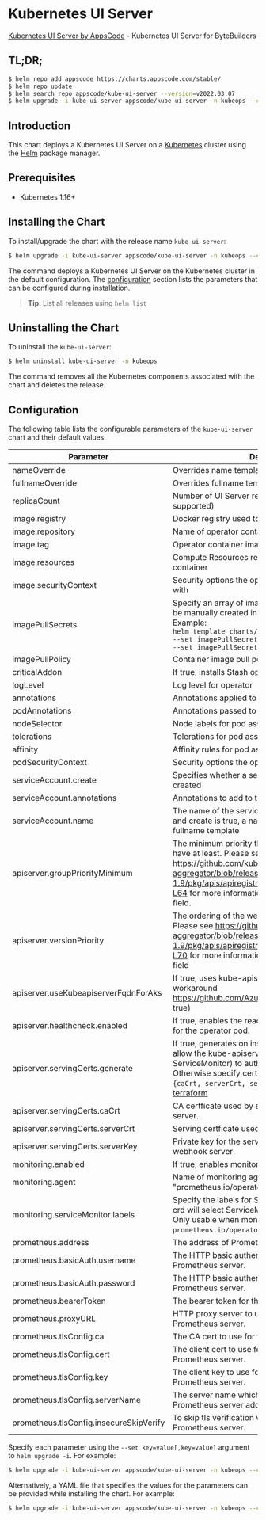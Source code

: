 # Kubernetes UI Server

[Kubernetes UI Server by AppsCode](https://github.com/kubeops/ui-server) - Kubernetes UI Server for ByteBuilders

## TL;DR;

```bash
$ helm repo add appscode https://charts.appscode.com/stable/
$ helm repo update
$ helm search repo appscode/kube-ui-server --version=v2022.03.07
$ helm upgrade -i kube-ui-server appscode/kube-ui-server -n kubeops --create-namespace --version=v2022.03.07
```

## Introduction

This chart deploys a Kubernetes UI Server on a [Kubernetes](http://kubernetes.io) cluster using the [Helm](https://helm.sh) package manager.

## Prerequisites

- Kubernetes 1.16+

## Installing the Chart

To install/upgrade the chart with the release name `kube-ui-server`:

```bash
$ helm upgrade -i kube-ui-server appscode/kube-ui-server -n kubeops --create-namespace --version=v2022.03.07
```

The command deploys a Kubernetes UI Server on the Kubernetes cluster in the default configuration. The [configuration](#configuration) section lists the parameters that can be configured during installation.

> **Tip**: List all releases using `helm list`

## Uninstalling the Chart

To uninstall the `kube-ui-server`:

```bash
$ helm uninstall kube-ui-server -n kubeops
```

The command removes all the Kubernetes components associated with the chart and deletes the release.

## Configuration

The following table lists the configurable parameters of the `kube-ui-server` chart and their default values.

|                Parameter                |                                                                                                                                                                         Description                                                                                                                                                                          |            Default             |
|-----------------------------------------|--------------------------------------------------------------------------------------------------------------------------------------------------------------------------------------------------------------------------------------------------------------------------------------------------------------------------------------------------------------|--------------------------------|
| nameOverride                            | Overrides name template                                                                                                                                                                                                                                                                                                                                      | <code>""</code>                |
| fullnameOverride                        | Overrides fullname template                                                                                                                                                                                                                                                                                                                                  | <code>""</code>                |
| replicaCount                            | Number of UI Server replicas to create (only 1 is supported)                                                                                                                                                                                                                                                                                                 | <code>1</code>                 |
| image.registry                          | Docker registry used to pull operator image                                                                                                                                                                                                                                                                                                                  | <code>appscode</code>          |
| image.repository                        | Name of operator container image                                                                                                                                                                                                                                                                                                                             | <code>kube-ui-server</code>    |
| image.tag                               | Operator container image tag                                                                                                                                                                                                                                                                                                                                 | <code>v0.0.2</code>            |
| image.resources                         | Compute Resources required by the operator container                                                                                                                                                                                                                                                                                                         | <code>{}</code>                |
| image.securityContext                   | Security options the operator container should run with                                                                                                                                                                                                                                                                                                      | <code>{}</code>                |
| imagePullSecrets                        | Specify an array of imagePullSecrets. Secrets must be manually created in the namespace. <br> Example: <br> `helm template charts/stash \` <br> `--set imagePullSecrets[0].name=sec0 \` <br> `--set imagePullSecrets[1].name=sec1`                                                                                                                           | <code>[]</code>                |
| imagePullPolicy                         | Container image pull policy                                                                                                                                                                                                                                                                                                                                  | <code>Always</code>            |
| criticalAddon                           | If true, installs Stash operator as critical addon                                                                                                                                                                                                                                                                                                           | <code>false</code>             |
| logLevel                                | Log level for operator                                                                                                                                                                                                                                                                                                                                       | <code>3</code>                 |
| annotations                             | Annotations applied to operator deployment                                                                                                                                                                                                                                                                                                                   | <code>{}</code>                |
| podAnnotations                          | Annotations passed to operator pod(s).                                                                                                                                                                                                                                                                                                                       | <code>{}</code>                |
| nodeSelector                            | Node labels for pod assignment                                                                                                                                                                                                                                                                                                                               | <code>{}</code>                |
| tolerations                             | Tolerations for pod assignment                                                                                                                                                                                                                                                                                                                               | <code>[]</code>                |
| affinity                                | Affinity rules for pod assignment                                                                                                                                                                                                                                                                                                                            | <code>{}</code>                |
| podSecurityContext                      | Security options the operator pod should run with.                                                                                                                                                                                                                                                                                                           | <code>{"fsGroup":65535}</code> |
| serviceAccount.create                   | Specifies whether a service account should be created                                                                                                                                                                                                                                                                                                        | <code>true</code>              |
| serviceAccount.annotations              | Annotations to add to the service account                                                                                                                                                                                                                                                                                                                    | <code>{}</code>                |
| serviceAccount.name                     | The name of the service account to use. If not set and create is true, a name is generated using the fullname template                                                                                                                                                                                                                                       | <code></code>                  |
| apiserver.groupPriorityMinimum          | The minimum priority the webhook api group should have at least. Please see https://github.com/kubernetes/kube-aggregator/blob/release-1.9/pkg/apis/apiregistration/v1beta1/types.go#L58-L64 for more information on proper values of this field.                                                                                                            | <code>10000</code>             |
| apiserver.versionPriority               | The ordering of the webhook api inside of the group. Please see https://github.com/kubernetes/kube-aggregator/blob/release-1.9/pkg/apis/apiregistration/v1beta1/types.go#L66-L70 for more information on proper values of this field                                                                                                                         | <code>15</code>                |
| apiserver.useKubeapiserverFqdnForAks    | If true, uses kube-apiserver FQDN for AKS cluster to workaround https://github.com/Azure/AKS/issues/522 (default true)                                                                                                                                                                                                                                       | <code>true</code>              |
| apiserver.healthcheck.enabled           | If true, enables the readiness and liveliness probes for the operator pod.                                                                                                                                                                                                                                                                                   | <code>false</code>             |
| apiserver.servingCerts.generate         | If true, generates on install/upgrade the certs that allow the kube-apiserver (and potentially ServiceMonitor) to authenticate operators pods. Otherwise specify certs in `apiserver.servingCerts.{caCrt, serverCrt, serverKey}`. See also: [example terraform](https://github.com/kubeops/installer/blob/master/charts/kube-ui-server/example-terraform.tf) | <code>true</code>              |
| apiserver.servingCerts.caCrt            | CA certficate used by serving certificate of webhook server.                                                                                                                                                                                                                                                                                                 | <code>""</code>                |
| apiserver.servingCerts.serverCrt        | Serving certficate used by webhook server.                                                                                                                                                                                                                                                                                                                   | <code>""</code>                |
| apiserver.servingCerts.serverKey        | Private key for the serving certificate used by webhook server.                                                                                                                                                                                                                                                                                              | <code>""</code>                |
| monitoring.enabled                      | If true, enables monitoring KubeDB operator                                                                                                                                                                                                                                                                                                                  | <code>false</code>             |
| monitoring.agent                        | Name of monitoring agent (either "prometheus.io/operator" or "prometheus.io/builtin")                                                                                                                                                                                                                                                                        | <code>"none"</code>            |
| monitoring.serviceMonitor.labels        | Specify the labels for ServiceMonitor. Prometheus crd will select ServiceMonitor using these labels. Only usable when monitoring agent is `prometheus.io/operator`.                                                                                                                                                                                          | <code>{}</code>                |
| prometheus.address                      | The address of Prometheus server.                                                                                                                                                                                                                                                                                                                            | <code>""</code>                |
| prometheus.basicAuth.username           | The HTTP basic authentication username for the Prometheus server.                                                                                                                                                                                                                                                                                            | <code>""</code>                |
| prometheus.basicAuth.password           | The HTTP basic authentication password for the Prometheus server.                                                                                                                                                                                                                                                                                            | <code>""</code>                |
| prometheus.bearerToken                  | The bearer token for the Prometheus server.                                                                                                                                                                                                                                                                                                                  | <code>""</code>                |
| prometheus.proxyURL                     | HTTP proxy server to use to connect to the Prometheus server.                                                                                                                                                                                                                                                                                                | <code>""</code>                |
| prometheus.tlsConfig.ca                 | The CA cert to use for the Prometheus server.                                                                                                                                                                                                                                                                                                                | <code>""</code>                |
| prometheus.tlsConfig.cert               | The client cert to use for communicating with the Prometheus server.                                                                                                                                                                                                                                                                                         | <code>""</code>                |
| prometheus.tlsConfig.key                | The client key to use for communicating with the Prometheus server.                                                                                                                                                                                                                                                                                          | <code>""</code>                |
| prometheus.tlsConfig.serverName         | The server name which will be used to verify the Prometheus server address.                                                                                                                                                                                                                                                                                  | <code>""</code>                |
| prometheus.tlsConfig.insecureSkipVerify | To skip tls verification when communicating with the Prometheus server.                                                                                                                                                                                                                                                                                      | <code>""</code>                |


Specify each parameter using the `--set key=value[,key=value]` argument to `helm upgrade -i`. For example:

```bash
$ helm upgrade -i kube-ui-server appscode/kube-ui-server -n kubeops --create-namespace --version=v2022.03.07 --set replicaCount=1
```

Alternatively, a YAML file that specifies the values for the parameters can be provided while
installing the chart. For example:

```bash
$ helm upgrade -i kube-ui-server appscode/kube-ui-server -n kubeops --create-namespace --version=v2022.03.07 --values values.yaml
```

